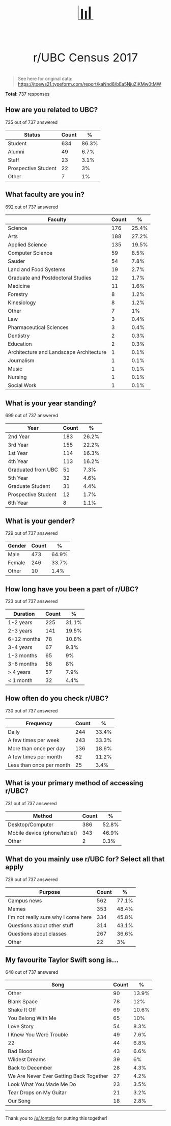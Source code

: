 # 

<p align="center" style="font-size:60px;">📊</p>
<p align="center" style="font-size:36px;">r/UBC Census 2017</p>

> See here for original data: <https://jtoews21.typeform.com/report/kaNnd8/bEa5NjuZiKMw0tMW>

**Total**: 737 responses

## How are you related to UBC?
735 out of 737 answered

| Status | Count | % |
| --- | --- | --- |
| Student | 634 | 86.3% |
| Alumni | 49 | 6.7% |
| Staff | 23 | 3.1% |
| Prospective Student | 22 | 3% |
| Other | 7 | 1% |

## What faculty are you in?
692 out of 737 answered

| Faculty | Count | % |
| --- | --- | --- |
| Science | 176 | 25.4% |
| Arts | 188 | 27.2% |
| Applied Science | 135 | 19.5% |
| Computer Science | 59 | 8.5% |
| Sauder | 54 | 7.8% |
| Land and Food Systems | 19 | 2.7% |
| Graduate and Postdoctoral Studies | 12 | 1.7% |
| Medicine | 11 | 1.6% |
| Forestry | 8 | 1.2% |
| Kinesiology | 8 | 1.2% |
| Other | 7 | 1% |
| Law | 3 | 0.4% |
| Pharmaceutical Sciences | 3 | 0.4% |
| Dentistry | 2 | 0.3% |
| Education | 2 | 0.3% |
| Architecture and Landscape Architecture | 1 | 0.1% |
| Journalism | 1 | 0.1% |
| Music | 1 | 0.1% |
| Nursing | 1 | 0.1% |
| Social Work | 1 | 0.1% |

## What is your year standing?
699 out of 737 answered

| Year | Count | % |
| --- | --- | --- |
| 2nd Year | 183 | 26.2% |
| 3rd Year | 155 | 22.2% |
| 1st Year | 114 | 16.3% |
| 4th Year | 113 | 16.2% |
| Graduated from UBC | 51 | 7.3% |
| 5th Year | 32 | 4.6% |
| Graduate Student | 31 | 4.4% |
| Prospective Student | 12 | 1.7% |
| 6th Year | 8 | 1.1% |

## What is your gender?
729 out of 737 answered

| Gender | Count | % |
|---|---|---|
| Male | 473 | 64.9% |
| Female | 246 | 33.7% |
| Other | 10 | 1.4% |

## How long have you been a part of r/UBC?
723 out of 737 answered

| Duration | Count | % |
| --- | --- | --- |
| 1-2 years | 225 | 31.1% |
| 2-3 years | 141 | 19.5% |
| 6-12 months | 78 | 10.8% |
| 3-4 years | 67 | 9.3% |
| 1-3 months | 65 | 9% |
| 3-6 months | 58 | 8% |
| > 4 years | 57 | 7.9% |
| < 1 month | 32 | 4.4% |

## How often do you check r/UBC?
730 out of 737 answered

| Frequency | Count | % |
| --- | --- | --- |
| Daily | 244 | 33.4% |
| A few times per week | 243 | 33.3% |
| More than once per day | 136 | 18.6% |
| A few times per month | 82 | 11.2% |
| Less than once per month | 25 | 3.4% |

## What is your primary method of accessing r/UBC?
731 out of 737 answered

| Method | Count | % |
| --- | --- | --- |
| Desktop/Computer | 386 | 52.8% |
| Mobile device (phone/tablet) | 343 | 46.9% |
| Other | 2 | 0.3% |

## What do you mainly use r/UBC for? Select all that apply
729 out of 737 answered

| Purpose | Count | % |
| --- | --- | --- |
| Campus news | 562 | 77.1% |
| Memes | 353 | 48.4% |
| I'm not really sure why I come here | 334 | 45.8% |
| Questions about other stuff | 314 | 43.1% |
| Questions about classes | 267 | 36.6% |
| Other | 22 | 3% |

## My favourite Taylor Swift song is...
648 out of 737 answered

| Song | Count | % |
| --- | --- | --- |
| Other | 90 | 13.9% |
| Blank Space | 78 | 12% |
| Shake It Off | 69 | 10.6% |
| You Belong With Me | 65 | 10% |
| Love Story | 54 | 8.3% |
| I Knew You Were Trouble | 49 | 7.6% |
| 22 | 44 | 6.8% |
| Bad Blood | 43 | 6.6% |
| Wildest Dreams | 39 | 6% |
| Back to December | 28 | 4.3% |
| We Are Never Ever Getting Back Together | 27 | 4.2% |
| Look What You Made Me Do | 23 | 3.5% |
| Tear Drops on My Guitar | 21 | 3.2% |
| Our Song | 18 | 2.8% |

---

Thank you to [/u/Jontolo](https://reddit.com/u/Jontolo) for putting this together!